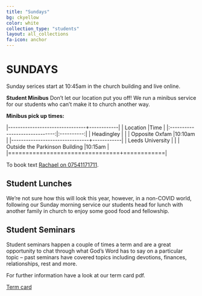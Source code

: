 ```yaml
---
title: "Sundays"
bg: ckyellow
color: white
collection_type: "students"
layout: all_collections
fa-icon: anchor
---
```


# SUNDAYS

Sunday serices start at 10:45am in the church building and live online.

**Student Minibus**
Don’t let our location put you off! We run a minibus service for our students who can’t
make it to church another way. 

**Minibus pick up times:** 
 
|--------------------------------+------------|
| Location                       |Time        | 
|:------------------------------:|:----------:|
| Headingley                     |            | 
| Opposite Oxfam                 |10:10am     | 
|--------------------------------+------------|
| Leeds University               |            |
| Outside the Parkinson Building |10:15am     |
|================================+============|

To book text <a href="tel:07541171711">Rachael on 07541171711</a>.

## Student Lunches
We’re not sure how this will look this year, however, in a non-COVID world, following our
Sunday morning service our students head for lunch with another family in church to enjoy some good food
and fellowship.

## Student Seminars
Student seminars happen a couple of times a term and are a great opportunity to chat
through what God’s Word has to say on a particular topic – past seminars have covered topics including
devotions, finances, relationships, rest and more.

For further information have a look at our term card pdf.

<a class="waves-effect waves-light btn-large" href="{{ 'assets/pdfs/student_term_card_autumn_2020.pdf' | relative_url }}">Term card</a>
